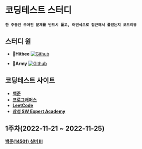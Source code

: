# 코딩테스트 스터디

__`한 주동안 주어진 문제를 반드시 풀고, 어떤식으로 접근해서 풀었는지 코드리뷰`__
## 스터디 원
- __🐝Hitbee__ <a href="https://github.com/Hitbee-dev"><img alt="Github" src ="https://img.shields.io/badge/Git-181717.svg?&style=flat&logo=Github&logoColor=white"/></a>

- __🐇Army__ <a href="https://github.com/arum5293"><img alt="Github" src ="https://img.shields.io/badge/Git-181717.svg?&style=flat&logo=Github&logoColor=white"/></a>

## 코딩테스트 사이트
- [__백준__](https://www.acmicpc.net/)
- [__프로그래머스__](https://programmers.co.kr/)
- [__LeetCode__](https://leetcode.com/problemset/all/)
- [__삼성 SW Expert Academy__](https://swexpertacademy.com/main/main.do)
## 1주차(2022-11-21 ~ 2022-11-25)
[__백준(14501) 실버 III__](https://www.acmicpc.net/problem/14501)
